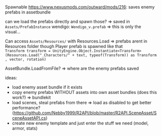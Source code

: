Spawnable https://www.nexusmods.com/outward/mods/216: saves enemy prefabs in assetbundle

can we load the prefabs directly and spawn those? => saved in `Assets/PrefabInstance`
wendigo: `Wendigo_v.prefab`
=> this is only the visual...

Can access `Assets/Resources/` with Resources.Load => prefabs arent in Resources folder though
Player prefab is spawned like that `Transform transform = UnityEngine.Object.Instantiate<Transform>(Resources.Load("_Characters/" + text, typeof(Transform)) as Transform, vector, rotation)`

AssetBundle.LoadFromFile? => where are the enemy prefabs saved

ideas:
- load enemy asset bundle if it exists
- copy enemy prefabs WITHOUT assets into own asset bundles (does this work?) => bundlekit
- load scenes, steal prefabs from there => load as disabled to get better performance? (https://github.com/Nebby1999/R2API/blob/master/R2API.SceneAsset/SceneAssetAPI.cs)
- create new enemy template and just enter the stuff we need (model, armor, stats)